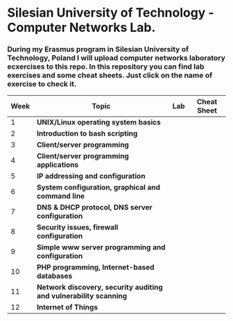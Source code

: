 # Silesian University of Technology - Computer Networks Lab.

### During my Erasmus program in Silesian University of Technology, Poland I will upload computer networks laboratory ecxercises to this repo. In this repository you can find lab exercises and some cheat sheets. Just click on the name of exercise to check it.


|Week|Topic|Lab|Cheat Sheet|
|---|---|---|---|
| 1  |**UNIX/Linux operating system basics**|||
| 2  |**Introduction to bash scripting**|||
| 3  |**Client/server programming**|||
| 4  |**Client/server programming applications**|||
| 5  |**IP addressing and configuration**|||
| 6  |**System configuration, graphical and command line**|||
| 7  |**DNS & DHCP protocol, DNS server configuration**|||
| 8  |**Security issues, firewall configuration**|||
| 9  |**Simple www server programming and configuration**|||
| 10 |**PHP programming, Internet-based databases**|||
| 11 |**Network discovery, security auditing and vulnerability scanning**|||
| 12 |**Internet of Things**|||